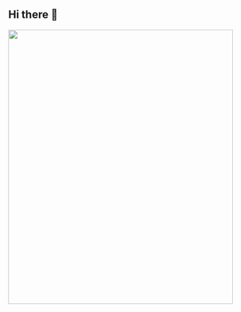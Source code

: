 ## Hi there 👋

<!--
**xXEmoDemonKingXx/xXEmoDemonKingXx** is a ✨ _special_ ✨ repository because its `README.md` (this file) appears on your GitHub profile.
!-->
<img align="left" src="https://64.media.tumblr.com/87325c09bf1080613fc54efb84c8fb3b/4b21198943ee1c15-09/s1280x1920/1694552b36f414b5744fa94c487b60def41cc513.gifv" width=450 height=550>
